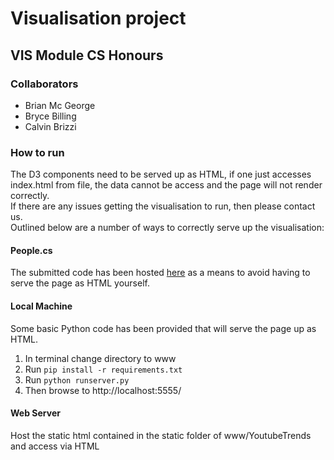 # Visualisation project
## VIS Module CS Honours

### Collaborators
  - Brian Mc George
  - Bryce Billing
  - Calvin Brizzi
  
### How to run
The D3 components need to be served up as HTML, if one just accesses index.html from file, the data cannot be access and the page will not render correctly. <br>
If there are any issues getting the visualisation to run, then please contact us. <br>
Outlined below are a number of ways to correctly serve up the visualisation:

#### People.cs
The submitted code has been hosted [here](https://people.cs.uct.ac.za/~mcgbri004/vis-project/index.html) as a means to avoid having to serve the page as HTML yourself.

#### Local Machine
Some basic Python code has been provided that will serve the page up as HTML.
  1. In terminal change directory to www
  2. Run ```pip install -r requirements.txt```
  3. Run ```python runserver.py```
  4. Then browse to http://localhost:5555/
 
#### Web Server
Host the static html contained in the static folder of www/YoutubeTrends and access via HTML
